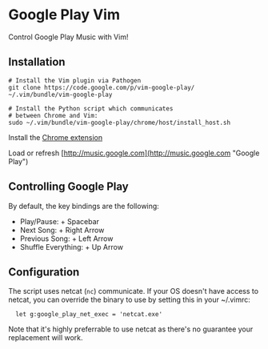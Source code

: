 Google Play Vim
===============
Control Google Play Music with Vim!


Installation
------------
    # Install the Vim plugin via Pathogen
    git clone https://code.google.com/p/vim-google-play/ ~/.vim/bundle/vim-google-play

    # Install the Python script which communicates
    # between Chrome and Vim:
    sudo ~/.vim/bundle/vim-google-play/chrome/host/install_host.sh

Install the [Chrome extension](https://chrome.google.com/webstore/detail/vim-google-play/hlkahhljkhopbnhajdjmiicihofpnjla "Install extension")

Load or refresh [http://music.google.com](http://music.google.com "Google Play")


Controlling Google Play
-----------------------
By default, the key bindings are the following:

  * Play/Pause: <leader> + Spacebar
  * Next Song: <leader> + Right Arrow
  * Previous Song: <leader> + Left Arrow
  * Shuffle Everything: <leader> + Up Arrow

Configuration
-------------
The script uses netcat (`nc`) communicate.  If your OS doesn't have access to netcat,
you can override the binary to use by setting this in your ~/.vimrc:

```
  let g:google_play_net_exec = 'netcat.exe'
```

Note that it's highly preferrable to use netcat as there's no guarantee your replacement will work.
